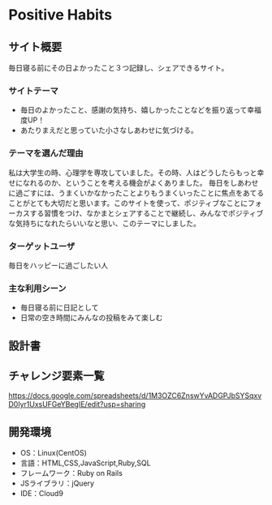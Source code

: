# Positive Habits

## サイト概要
毎日寝る前にその日よかったこと３つ記録し、シェアできるサイト。

### サイトテーマ
- 毎日のよかったこと、感謝の気持ち、嬉しかったことなどを振り返って幸福度UP！
- あたりまえだと思っていた小さなしあわせに気づける。

### テーマを選んだ理由
私は大学生の時、心理学を専攻していました。その時、人はどうしたらもっと幸せになれるのか、ということを考える機会がよくありました。
毎日をしあわせに過ごすには、うまくいかなかったことよりもうまくいったことに焦点をあてることがとても大切だと思います。このサイトを使って、ポジティブなことにフォーカスする習慣をつけ、なかまとシェアすることで継続し、みんなでポジティブな気持ちになれたらいいなと思い、このテーマにしました。


### ターゲットユーザ
毎日をハッピーに過ごしたい人

### 主な利用シーン
- 毎日寝る前に日記として
- 日常の空き時間にみんなの投稿をみて楽しむ

## 設計書


## チャレンジ要素一覧
<https://docs.google.com/spreadsheets/d/1M3OZC6ZnswYvADGPJbSYSqxvD0lyr1UxsUFGeYBegIE/edit?usp=sharing>

## 開発環境
- OS：Linux(CentOS)
- 言語：HTML,CSS,JavaScript,Ruby,SQL
- フレームワーク：Ruby on Rails
- JSライブラリ：jQuery
- IDE：Cloud9